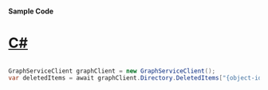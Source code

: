 #### Sample Code
# [C#](#tab/Csharp)

```C#

GraphServiceClient graphClient = new GraphServiceClient();
var deletedItems = await graphClient.Directory.DeletedItems["{object-id}"].Request().GetAsync();

```